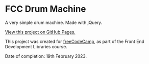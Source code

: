 # FCC Drum Machine

A very simple drum machine. Made with jQuery.

[View this project on GitHub Pages.](https://sa9102.github.io/FCC-Drum-Machine/)

This project was created for [freeCodeCamp](https://www.freecodecamp.org/), as part of the Front End Development Libraries course.

Date of completion: 19th February 2023.
